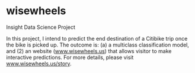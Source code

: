 # wisewheels
Insight Data Science Project

In this project, I intend to predict the end destination of a Citibike trip once the bike is picked up. The outcome is: (a) a multiclass classification model, and (2) an website (www.wisewheels.us) that allows visitor to make interactive predictions. For more details, please visit www.wisewheels.us/story.
